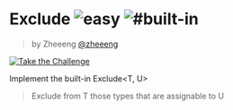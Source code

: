 <!--info-header-start--><h1>Exclude <img src="https://img.shields.io/badge/-easy-7aad0c" alt="easy"/> <img src="https://img.shields.io/badge/-%23built--in-999" alt="#built-in"/></h1><blockquote><p>by Zheeeng <a href="https://github.com/zheeeng" target="_blank">@zheeeng</a></p></blockquote><p><a href="https://tsch.js.org/43/play" target="_blank"><img src="https://img.shields.io/badge/-Take%20the%20Challenge-3178c6?logo=typescript&logoColor=white" alt="Take the Challenge"/></a>

Implement the built-in Exclude<T, U>

> Exclude from T those types that are assignable to U
